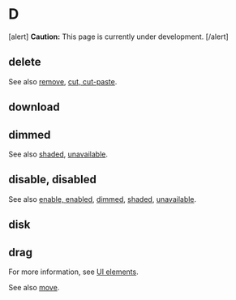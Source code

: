 # D

[alert] **Caution:** This page is currently under development. [/alert]

## delete

See also [remove](), [cut, cut-paste]().

## download

## dimmed

See also [shaded](https://make.wordpress.org/docs/style-guide/word-list/s/#shaded), [unavailable](u.md).

## disable, disabled

See also [enable, enabled](), [dimmed](#dimmed), [shaded](https://make.wordpress.org/docs/style-guide/word-list/s/#shaded), [unavailable](u.md).

## disk
## drag


For more information, see [UI elements](https://make.wordpress.org/docs/style-guide/developer-content/ui-elements/#move-drag).

See also  [move](m.md).
